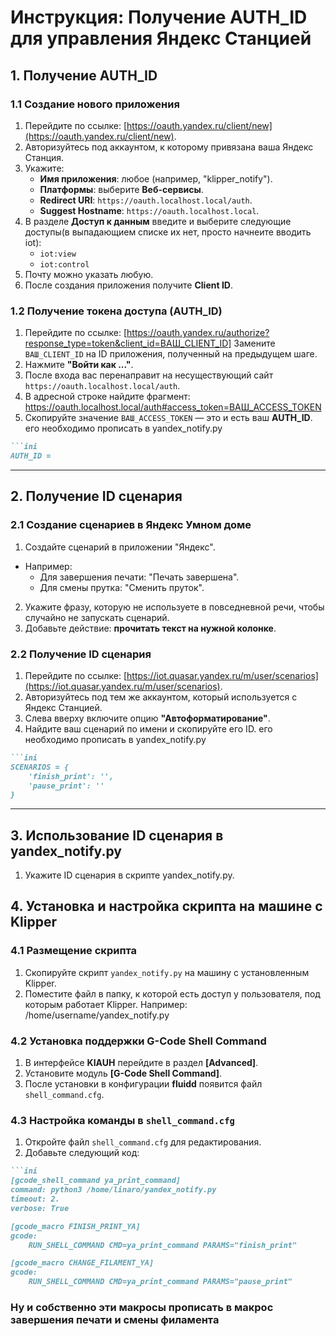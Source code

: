 # Инструкция: Получение AUTH_ID для управления Яндекс Станцией
## 1. Получение AUTH_ID
### 1.1 Создание нового приложения
1. Перейдите по ссылке: [https://oauth.yandex.ru/client/new](https://oauth.yandex.ru/client/new).
2. Авторизуйтесь под аккаунтом, к которому привязана ваша Яндекс Станция.
3. Укажите:
   - **Имя приложения**: любое (например, "klipper_notify").
   - **Платформы**: выберите **Веб-сервисы**.
   - **Redirect URI**: `https://oauth.localhost.local/auth`.
   - **Suggest Hostname**: `https://oauth.localhost.local`.
4. В разделе **Доступ к данным** введите и выберите следующие доступы(в выпадающием списке их нет, просто начнеите вводить iot):
   - `iot:view`
   - `iot:control`
5. Почту можно указать любую.
6. После создания приложения получите **Client ID**.

### 1.2 Получение токена доступа (AUTH_ID)
1. Перейдите по ссылке: [https://oauth.yandex.ru/authorize?response_type=token&client_id=ВАШ_CLIENT_ID]
   Замените `ВАШ_CLIENT_ID` на ID приложения, полученный на предыдущем шаге.
2. Нажмите **"Войти как ..."**.
3. После входа вас перенаправит на несуществующий сайт `https://oauth.localhost.local/auth`.
4. В адресной строке найдите фрагмент: https://oauth.localhost.local/auth#access_token=ВАШ_ACCESS_TOKEN
5. Скопируйте значение `ВАШ_ACCESS_TOKEN` — это и есть ваш **AUTH_ID**. его необходимо прописать в yandex_notify.py
```markdown
```ini
AUTH_ID =
```
---
## 2. Получение ID сценария
### 2.1 Создание сценариев в Яндекс Умном доме
1. Создайте сценарий в приложении "Яндекс".
- Например:
  - Для завершения печати: "Печать завершена".
  - Для смены прутка: "Сменить пруток".
2. Укажите фразу, которую не используете в повседневной речи, чтобы случайно не запускать сценарий.
3. Добавьте действие: **прочитать текст на нужной колонке**.

### 2.2 Получение ID сценария
1. Перейдите по ссылке: [https://iot.quasar.yandex.ru/m/user/scenarios](https://iot.quasar.yandex.ru/m/user/scenarios).
2. Авторизуйтесь под тем же аккаунтом, который используется с Яндекс Станцией.
3. Слева вверху включите опцию **"Автоформатирование"**.
4. Найдите ваш сценарий по имени и скопируйте его ID. его необходимо прописать в yandex_notify.py
```markdown
```ini
SCENARIOS = {
    'finish_print': '',
    'pause_print': ''
}
```
---
## 3. Использование ID сценария в yandex_notify.py
1. Укажите ID сценария в скрипте yandex_notify.py.
## 4. Установка и настройка скрипта на машине с Klipper
### 4.1 Размещение скрипта
1. Скопируйте скрипт `yandex_notify.py` на машину с установленным Klipper.
2. Поместите файл в папку, к которой есть доступ у пользователя, под которым работает Klipper. Например: /home/username/yandex_notify.py

### 4.2 Установка поддержки G-Code Shell Command
1. В интерфейсе **KIAUH** перейдите в раздел **[Advanced]**.
2. Установите модуль **[G-Code Shell Command]**.
3. После установки в конфигурации **fluidd** появится файл `shell_command.cfg`.

### 4.3 Настройка команды в `shell_command.cfg`
1. Откройте файл `shell_command.cfg` для редактирования.
2. Добавьте следующий код:

```markdown
```ini
[gcode_shell_command ya_print_command]
command: python3 /home/linaro/yandex_notify.py
timeout: 2.
verbose: True

[gcode_macro FINISH_PRINT_YA]
gcode:
    RUN_SHELL_COMMAND CMD=ya_print_command PARAMS="finish_print"

[gcode_macro CHANGE_FILAMENT_YA]
gcode:
    RUN_SHELL_COMMAND CMD=ya_print_command PARAMS="pause_print"
```
### Ну и собственно эти макросы прописать в макрос завершения печати и смены филамента

